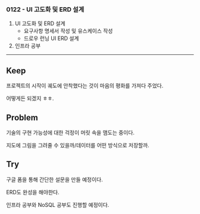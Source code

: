 ### 0122 - UI 고도화 및 ERD 설계
1. UI 고도화 및 ERD 설계
    - 요구사항 명세서 작성 및 유스케이스 작성
    - 드로우 런닝 UI ERD 설계
2. 인프라 공부

<hr>

## Keep
프로젝트의 시작이 궤도에 안착했다는 것이 마음의 평화를 가져다 주었다.

어떻게든 되겠지 ㅎㅎ.


## Problem
기술의 구현 가능성에 대한 걱정이 머릿 속을 맴도는 중이다.

지도에 그림을 그려줄 수 있을까/데이터를 어떤 방식으로 저장할까.


## Try
구글 폼을 통해 간단한 설문을 만들 예정이다.

ERD도 완성을 해야한다.

인프라 공부와 NoSQL 공부도 진행할 예정이다.
